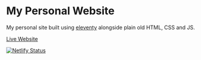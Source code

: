 # My Personal Website

My personal site built using [eleventy](https://www.11ty.dev) alongside plain old HTML, CSS and JS. 

[Live Website](https://jpetrillo.com)

[![Netlify Status](https://api.netlify.com/api/v1/badges/35edb60c-ebfd-4a97-b8cb-f5de87563206/deploy-status)](https://app.netlify.com/sites/frosty-stonebraker-8cc9c4/deploys)
